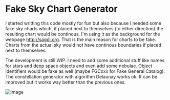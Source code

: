 # Fake Sky Chart Generator
I started writting this code mostly for fun but also because I needed some fake sky charts which, if placed next to themselves (to either direction) the resulting chart would be continous. I'm using it as the background for the webpage http://sagdl.org. That is the main reason for charts to be fake. Charts from the actual sky would not have continous boundaries if placed next to themselves.

The development is still WIP. I need to add some additional stuff like names for stars and deep space objects and even add some nebulae. Object identifiers would be fake as well (maybe FGCxxx for Fake General Catalog). The constellation generator with algorithm Delaunay works ok. It can be improved but it works way better than the previous ones.

![Image](../master/doc/chart.delaunay.demo.png?raw=true)
